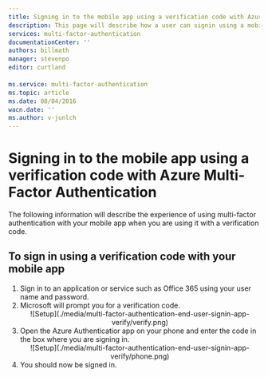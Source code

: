 ```yaml
---
title: Signing in to the mobile app using a verification code with Azure Multi-Factor Authentication
description: This page will describe how a user can signin using a mobile app verification code with Azure MFA.
services: multi-factor-authentication
documentationCenter: ''
authors: billmath
manager: stevenpo
editor: curtland

ms.service: multi-factor-authentication
ms.topic: article
ms.date: 08/04/2016
wacn.date: ''
ms.author: v-junlch
---
```


# Signing in to the mobile app using a verification code with Azure Multi-Factor Authentication

The following information will describe the experience of using multi-factor authentication with your mobile app when you are using it with a verification code.

## To sign in using a verification code with your mobile app

<ol>

<li>Sign in to an application or service such as Office 365 using your user name and password.</li>
<li>Microsoft will prompt you for a verification code.</li>

<center>![Setup](./media/multi-factor-authentication-end-user-signin-app-verify/verify.png)</center>

<li>Open the Azure Authenticatior app on your phone and enter the code in the box where you are signing in.</li>

<center>![Setup](./media/multi-factor-authentication-end-user-signin-app-verify/phone.png)</center>

<li>You should now be signed in.</li>
